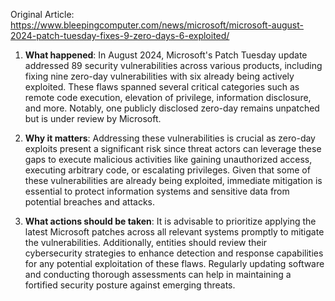 Original Article: https://www.bleepingcomputer.com/news/microsoft/microsoft-august-2024-patch-tuesday-fixes-9-zero-days-6-exploited/

1. **What happened**: In August 2024, Microsoft's Patch Tuesday update addressed 89 security vulnerabilities across various products, including fixing nine zero-day vulnerabilities with six already being actively exploited. These flaws spanned several critical categories such as remote code execution, elevation of privilege, information disclosure, and more. Notably, one publicly disclosed zero-day remains unpatched but is under review by Microsoft.

2. **Why it matters**: Addressing these vulnerabilities is crucial as zero-day exploits present a significant risk since threat actors can leverage these gaps to execute malicious activities like gaining unauthorized access, executing arbitrary code, or escalating privileges. Given that some of these vulnerabilities are already being exploited, immediate mitigation is essential to protect information systems and sensitive data from potential breaches and attacks.

3. **What actions should be taken**: It is advisable to prioritize applying the latest Microsoft patches across all relevant systems promptly to mitigate the vulnerabilities. Additionally, entities should review their cybersecurity strategies to enhance detection and response capabilities for any potential exploitation of these flaws. Regularly updating software and conducting thorough assessments can help in maintaining a fortified security posture against emerging threats.